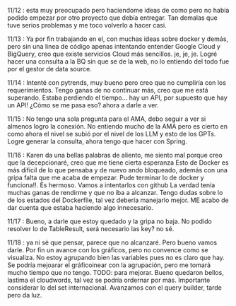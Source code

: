 11/12 : esta muy preocupado pero haciendome ideas de como
pero no había podido empezar por otro proyecto que debía entregar. Tan demalas que tuve serios 
problemas y me toco volverlo a hacer casi. 

11/13 : Ya por fin trabajando en el, con muchas ideas sobre docker y demás, pero sin una linea de código
apenas intentando entender Google Cloud y BigQuery, creo que existe servicios Cloud más sencillos. je, je, je.
Logré hacer una consulta a la BQ sin que se de la web, no lo entiendo del todo fue por el gestor de data source.

11/14 : Intenté con pytrends, muy bueno pero creo que no cumpliría con los requerimientos.
Tengo ganas de no continuar más, creo que me está superando. 
Estaba perdiendo el tiempo... hay un API, por supuesto que hay un API! ¿Cómo se me pasa eso? ahora a darle a ver.

11/15 : No tengo una sola pregunta para el AMA, debo seguir a ver si almenos logro la conexión. 
No entiendo mucho de la AMA pero es cierto en como ahora el nivel se subió por el nivel de los LLM y esto de los GPTs.
Logre generar la consulta, ahora tengo que hacer con Spring.

11/16 : Karen da una bellas palabras de aliento, me siento mal porque creo que la decepcionaré, creo que me tiene cierta esperanza
Esto de Docker es más difícil de lo que pensaba y de nuevo ando bloqueado, además con una gripa falta
que me acaba de empezar. 
Pude terminar lo de docker y funciona!!. Es hermoso. Vamos a intentarlos con github
La verdad tenía muchas ganas de rendirme y que no iba a alcanzar.
Tengo dudas sobre lo de los estados del Dockerfile, tal vez debería manejarlo mejor.
ME acabo de dar cuenta que estaba haciendo algo innecesario.

11/17 : Bueno, a darle que estoy quedado y la gripa no baja. No podido resolver lo de TableResult, será necesario las key?
no sé.

11/18 : ya ni sé que pensar, parece que no alcanzaré. Pero bueno vamos darle.
Por fin un avance con los gráficos, pero no convence como se visualiza. No estoy agrupando bien las variables pues no es claro
que hay. Se podría mejoarar el gráficoinear con la agrupación, pero me tomará mucho tiempo que no tengo. TODO: para mejorar.
Bueno quedaron bellos, lastima el cloudwords, tal vez se podría ordernar por más.
Importante considerar lo del set internacional. Avanzamos con el query builder, tarde pero da luz. 